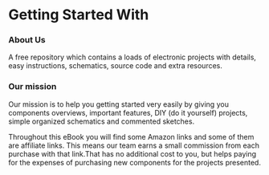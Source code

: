 <h1>Getting Started With</h1>
<h3>About Us</h3>
<p>
A free repository which contains a loads of electronic projects with details, easy instructions, schematics, source code and extra resources.
</p>
<h3>Our mission</h3>
<p>
Our mission is to help you getting started very easily by giving you components overviews, important features, DIY (do it yourself) projects, simple organized schematics and commented sketches.
</p>
<p>
Throughout this eBook you will find some Amazon links and some of them are affiliate links. This means our team earns a small commission from each purchase with that link.That has no additional cost to you, but helps paying for the expenses of purchasing new components for the projects presented.
</p>
